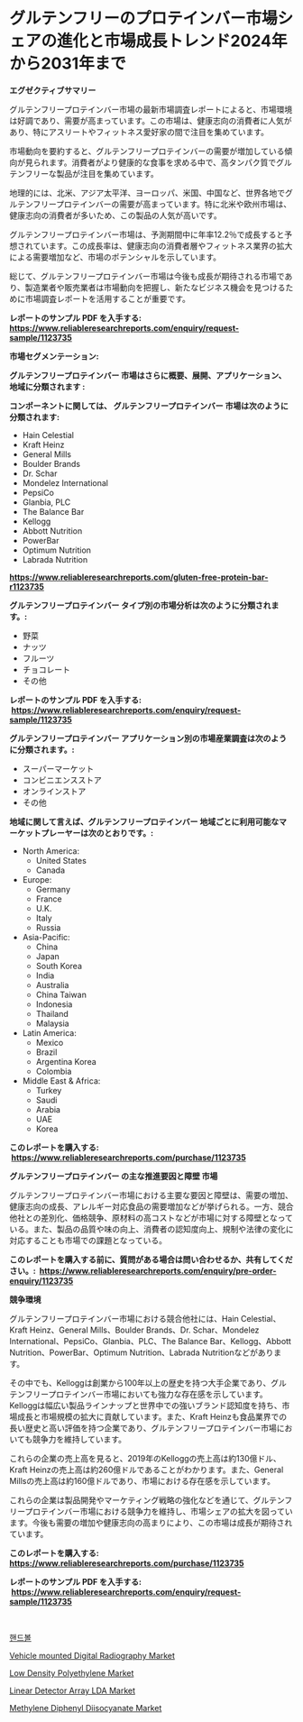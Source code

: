 <p><h1>グルテンフリーのプロテインバー市場シェアの進化と市場成長トレンド2024年から2031年まで</h1></p><p><strong>エグゼクティブサマリー</strong></p>
<p><p>グルテンフリープロテインバー市場の最新市場調査レポートによると、市場環境は好調であり、需要が高まっています。この市場は、健康志向の消費者に人気があり、特にアスリートやフィットネス愛好家の間で注目を集めています。</p><p>市場動向を要約すると、グルテンフリープロテインバーの需要が増加している傾向が見られます。消費者がより健康的な食事を求める中で、高タンパク質でグルテンフリーな製品が注目を集めています。</p><p>地理的には、北米、アジア太平洋、ヨーロッパ、米国、中国など、世界各地でグルテンフリープロテインバーの需要が高まっています。特に北米や欧州市場は、健康志向の消費者が多いため、この製品の人気が高いです。</p><p>グルテンフリープロテインバー市場は、予測期間中に年率12.2％で成長すると予想されています。この成長率は、健康志向の消費者層やフィットネス業界の拡大による需要増加など、市場のポテンシャルを示しています。</p><p>総じて、グルテンフリープロテインバー市場は今後も成長が期待される市場であり、製造業者や販売業者は市場動向を把握し、新たなビジネス機会を見つけるために市場調査レポートを活用することが重要です。</p></p>
<p><strong>レポートのサンプル PDF を入手する: <a href="https://www.reliableresearchreports.com/enquiry/request-sample/1123735">https://www.reliableresearchreports.com/enquiry/request-sample/1123735</a></strong></p>
<p><strong>市場セグメンテーション:</strong></p>
<p><strong> グルテンフリープロテインバー 市場はさらに概要、展開、アプリケーション、地域に分類されます :</strong></p>
<p><strong>コンポーネントに関しては、 グルテンフリープロテインバー 市場は次のように分類されます: &nbsp;</strong></p>
<p><ul><li>Hain Celestial</li><li>Kraft Heinz</li><li>General Mills</li><li>Boulder Brands</li><li>Dr. Schar</li><li>Mondelez International</li><li>PepsiCo</li><li>Glanbia, PLC</li><li>The Balance Bar</li><li>Kellogg</li><li>Abbott Nutrition</li><li>PowerBar</li><li>Optimum Nutrition</li><li>Labrada Nutrition</li></ul></p>
<p><strong><a href="https://www.reliableresearchreports.com/gluten-free-protein-bar-r1123735">https://www.reliableresearchreports.com/gluten-free-protein-bar-r1123735</a></strong></p>
<p><strong> グルテンフリープロテインバー タイプ別の市場分析は次のように分類されます。:</strong></p>
<p><ul><li>野菜</li><li>ナッツ</li><li>フルーツ</li><li>チョコレート</li><li>その他</li></ul></p>
<p><strong>レポートのサンプル PDF を入手する: &nbsp;<a href="https://www.reliableresearchreports.com/enquiry/request-sample/1123735">https://www.reliableresearchreports.com/enquiry/request-sample/1123735</a></strong></p>
<p><strong> グルテンフリープロテインバー アプリケーション別の市場産業調査は次のように分類されます。:</strong></p>
<p><ul><li>スーパーマーケット</li><li>コンビニエンスストア</li><li>オンラインストア</li><li>その他</li></ul></p>
<p><strong>地域に関して言えば、グルテンフリープロテインバー 地域ごとに利用可能なマーケットプレーヤーは次のとおりです。:</strong></p>
<p><ul>
    <li>
        North America:
        <ul>
            <li>United States</li>
            <li>Canada</li>
        </ul>
    </li>
    <li>
        Europe:
        <ul>
            <li>Germany</li>
            <li>France</li>
            <li>U.K.</li>
            <li>Italy</li>
            <li>Russia</li>
        </ul>
    </li>
    <li>
        Asia-Pacific:
        <ul>
            <li>China</li>
            <li>Japan</li>
            <li>South Korea</li>
            <li>India</li>
            <li>Australia</li>
            <li>China Taiwan</li>
            <li>Indonesia</li>
            <li>Thailand</li>
            <li>Malaysia</li>
        </ul>
    </li>
    <li>
        Latin America:
        <ul>
            <li>Mexico</li>
            <li>Brazil</li>
            <li>Argentina Korea</li>
            <li>Colombia</li>
        </ul>
    </li>
    <li>
        Middle East & Africa:
        <ul>
            <li>Turkey</li>
            <li>Saudi</li>
            <li>Arabia</li>
            <li>UAE</li>
            <li>Korea</li>
        </ul>
    </li>
    </ul></p>
<p><strong>このレポートを購入する: &nbsp;<a href="https://www.reliableresearchreports.com/purchase/1123735">https://www.reliableresearchreports.com/purchase/1123735</a></strong></p>
<p><strong>グルテンフリープロテインバー の主な推進要因と障壁 市場</strong></p>
<p><p>グルテンフリープロテインバー市場における主要な要因と障壁は、需要の増加、健康志向の成長、アレルギー対応食品の需要増加などが挙げられる。一方、競合他社との差別化、価格競争、原材料の高コストなどが市場に対する障壁となっている。また、製品の品質や味の向上、消費者の認知度向上、規制や法律の変化に対応することも市場での課題となっている。</p></p>
<p><strong>このレポートを購入する前に、質問がある場合は問い合わせるか、共有してください。:&nbsp; <a href="https://www.reliableresearchreports.com/enquiry/pre-order-enquiry/1123735">https://www.reliableresearchreports.com/enquiry/pre-order-enquiry/1123735</a></strong></p>
<p><strong>競争環境</strong></p>
<p><p>グルテンフリープロテインバー市場における競合他社には、Hain Celestial、Kraft Heinz、General Mills、Boulder Brands、Dr. Schar、Mondelez International、PepsiCo、Glanbia、PLC、The Balance Bar、Kellogg、Abbott Nutrition、PowerBar、Optimum Nutrition、Labrada Nutritionなどがあります。</p><p>その中でも、Kelloggは創業から100年以上の歴史を持つ大手企業であり、グルテンフリープロテインバー市場においても強力な存在感を示しています。Kelloggは幅広い製品ラインナップと世界中での強いブランド認知度を持ち、市場成長と市場規模の拡大に貢献しています。また、Kraft Heinzも食品業界での長い歴史と高い評価を持つ企業であり、グルテンフリープロテインバー市場においても競争力を維持しています。</p><p>これらの企業の売上高を見ると、2019年のKelloggの売上高は約130億ドル、Kraft Heinzの売上高は約260億ドルであることがわかります。また、General Millsの売上高は約160億ドルであり、市場における存在感を示しています。</p><p>これらの企業は製品開発やマーケティング戦略の強化などを通じて、グルテンフリープロテインバー市場における競争力を維持し、市場シェアの拡大を図っています。今後も需要の増加や健康志向の高まりにより、この市場は成長が期待されています。</p></p>
<p><strong>このレポートを購入する: &nbsp; <a href="https://www.reliableresearchreports.com/purchase/1123735">https://www.reliableresearchreports.com/purchase/1123735</a></strong></p>
<p><strong>レポートのサンプル PDF を入手する: &nbsp;<a href="https://www.reliableresearchreports.com/enquiry/request-sample/1123735">https://www.reliableresearchreports.com/enquiry/request-sample/1123735</a></strong><strong></strong></p>
<p>&nbsp;</p>
<p><p><a href="https://github.com/JonHarrtis67676y/Market-Research-Report-List-1/blob/main/265194521866.md">핸드볼</a></p><p><a href="https://github.com/bobicer/Market-Research-Report-List-2/blob/main/vehicle-mounted-digital-radiography-market.md">Vehicle mounted Digital Radiography Market</a></p><p><a href="https://issuu.com/reportprime-2/docs/low-density-polyethylene-market-size-2030.pptx">Low Density Polyethylene Market</a></p><p><a href="https://github.com/timeliteaut/Market-Research-Report-List-2/blob/main/linear-detector-array-lda-market.md">Linear Detector Array LDA Market</a></p><p><a href="https://issuu.com/reportprime-2/docs/methylene-diphenyl-diisocyanate-market-size-2030.p">Methylene Diphenyl Diisocyanate Market</a></p></p>
